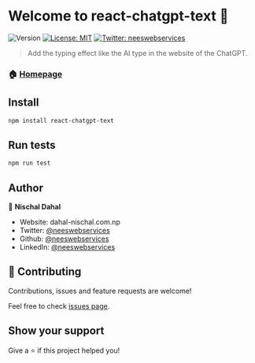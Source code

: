 # Welcome to react-chatgpt-text 👋

![Version](https://img.shields.io/badge/version-1.0.0-blue.svg?cacheSeconds=2592000)
[![License: MIT](https://img.shields.io/badge/License-MIT-yellow.svg)](#)
[![Twitter: neeswebservices](https://img.shields.io/twitter/follow/neeswebservices.svg?style=social)](https://twitter.com/neeswebservices)

> Add the typing effect like the AI type in the website of the ChatGPT.

### 🏠 [Homepage](https://github.com/neeswebservices/react-chatgpt-text#readme)

## Install

```sh
npm install react-chatgpt-text
```

## Run tests

```sh
npm run test
```

## Author

👤 **Nischal Dahal**

- Website: dahal-nischal.com.np
- Twitter: [@neeswebservices](https://twitter.com/neeswebservices)
- Github: [@neeswebservices](https://github.com/neeswebservices)
- LinkedIn: [@neeswebservices](https://linkedin.com/in/neeswebservices)

## 🤝 Contributing

Contributions, issues and feature requests are welcome!

Feel free to check [issues page](https://github.com/neeswebservices/react-chatgpt-text/issues).

## Show your support

Give a ⭐️ if this project helped you!
